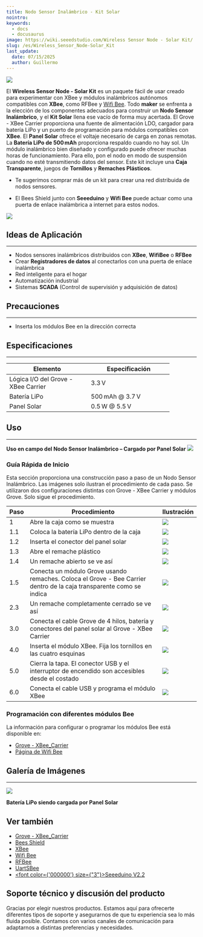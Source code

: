 ```yaml
---
title: Nodo Sensor Inalámbrico - Kit Solar
nointro:
keywords:
  - docs
  - docusaurus
image: https://wiki.seeedstudio.com/Wireless Sensor Node - Solar Kit/
slug: /es/Wireless_Sensor_Node-Solar_Kit
last_update:
  date: 07/15/2025
  author: Guillermo
---
```

![](https://files.seeedstudio.com/wiki/Wireless_Sensor_Node-Solar_Kit/img/Wireless_Sensor_Node-Solar_Kit.jpg)

El **Wireless Sensor Node - Solar Kit** es un paquete fácil de usar creado para experimentar con XBee y módulos inalámbricos autónomos compatibles con **XBee**, como RFBee y [Wifi Bee](/Wifi_Bee "Wifi Bee"). Todo **maker** se enfrenta a la elección de los componentes adecuados para construir un **Nodo Sensor Inalámbrico**, y el **Kit Solar** llena ese vacío de forma muy acertada. El Grove - XBee Carrier proporciona una fuente de alimentación LDO, cargador para batería LiPo y un puerto de programación para módulos compatibles con **XBee**. El **Panel Solar** ofrece el voltaje necesario de carga en zonas remotas. La **Batería LiPo de 500 mAh** proporciona respaldo cuando no hay sol. Un módulo inalámbrico bien diseñado y configurado puede ofrecer muchas horas de funcionamiento. Para ello, pon el nodo en modo de suspensión cuando no esté transmitiendo datos del sensor. Este kit incluye una **Caja Transparente**, juegos de **Tornillos** y **Remaches Plásticos**.

* Te sugerimos comprar más de un kit para crear una red distribuida de nodos sensores.

* El Bees Shield junto con **Seeeduino** y **Wifi Bee** puede actuar como una puerta de enlace inalámbrica a internet para estos nodos.

[![](https://files.seeedstudio.com/wiki/Seeed-WiKi/docs/images/300px-Get_One_Now_Banner-ragular.png)](https://www.seeedstudio.com/Wireless-Sensor-Node-Solar-Kit-p-919.html)

<!-- <table>
  <tbody><tr>
      <th> Component
      </th>
      <th> Image
      </th>
      <th> Description
      </th>
      <th> Quantity
      </th></tr>
    <tr>
      <td> **Grove - XBee Carrier v0.9b**
      </td>
      <td> ![](https://files.seeedstudio.com/wiki/Wireless_Sensor_Node-Solar_Kit/img/Bee_Stem.jpg)
      </td>
      <td> Base board for XBee nodes
      </td>
      <td> 1
      </td></tr>
    <tr>
      <td> **Transparent Box**
      </td>
      <td> ![](https://files.seeedstudio.com/wiki/Wireless_Sensor_Node-Solar_Kit/img/Wireless_Sensor_Node-Solar_Kit_4_Box.jpg)
      </td>
      <td> Enclosure for Node Components
      </td>
      <td> 1
      </td></tr>
    <tr>
      <td> **0.5 W - 55x70 mm Solar Panel**
      </td>
      <td> ![](https://files.seeedstudio.com/wiki/Wireless_Sensor_Node-Solar_Kit/img/Wireless_Sensor_Node-Solar_Kit_Solar_Panel.jpg)
      </td>
      <td> Charging Power Supply
      </td>
      <td> 1
      </td></tr>
    <tr>
      <td> **5 cm Grove Wire**
      </td>
      <td> ![](https://files.seeedstudio.com/wiki/Wireless_Sensor_Node-Solar_Kit/img/Wireless_Sensor_Node-Solar_Kit_5cm_Twig_Wires.jpg)
      </td>
      <td> 4 Wire Cable to attach Grove modules to Grove - XBee Carrier
      </td>
      <td> 2
      </td></tr>
    <tr>
      <td> **Mini USB Cable**
      </td>
      <td> ![](https://files.seeedstudio.com/wiki/Wireless_Sensor_Node-Solar_Kit/img/Wireless_Sensor_Node-Solar_Kit_Mini_USB_Cable.jpg)
      </td>
      <td> Programming Cable
      </td>
      <td> 1
      </td></tr>
    <tr>
      <td> **XK 353545 500mAH LiPo Battery**
      </td>
      <td> ![](https://files.seeedstudio.com/wiki/Wireless_Sensor_Node-Solar_Kit/img/Wireless_Sensor_Node-LiPo_Battery.jpg)
      </td>
      <td> Lithium Ion Battery
      </td>
      <td> 1
      </td></tr>
    <tr>
      <td> **KA 2*6 Screws**
      </td>
      <td> ![](https://files.seeedstudio.com/wiki/Wireless_Sensor_Node-Solar_Kit/img/Wireless_Sensor_Node-Solar_Kit_4_Screws.jpg)
      </td>
      <td> Metal Screws for fixing Grove - XBee Carrier to Box
      </td>
      <td> 4
      </td></tr>
    <tr>
      <td> **2064 Rivets**
      </td>
      <td> ![](https://files.seeedstudio.com/wiki/Wireless_Sensor_Node-Solar_Kit/img/Wireless_Sensor_Node-Solar_Kit_8_Plastic_Rivets.jpg)
      </td>
      <td> Plastic rivets for attaching Grove modules to Grove - XBee Carrier
      </td>
      <td> 8
      </td></tr></tbody></table> -->

## Ideas de Aplicación
---

* Nodos sensores inalámbricos distribuidos con **XBee**, **WifiBee** o **RFBee**  
* Crear **Registradores de datos** al conectarlos con una puerta de enlace inalámbrica  
* Red inteligente para el hogar  
* Automatización industrial  
* Sistemas **SCADA** (Control de supervisión y adquisición de datos)

## Precauciones
---

* Inserta los módulos Bee en la dirección correcta

## Especificaciones
---

<table>
  <thead>
    <tr>
      <th>Elemento</th>
      <th>Especificación</th>
    </tr>
  </thead>
  <tbody>
    <tr>
      <td width="200px">Lógica I/O del Grove - XBee Carrier</td>
      <td width="200px">3.3 V</td>
    </tr>
    <tr>
      <td>Batería LiPo</td>
      <td>500 mAh @ 3.7 V</td>
    </tr>
    <tr>
      <td>Panel Solar</td>
      <td>0.5 W @ 5.5 V</td>
    </tr>
  </tbody>
</table>

## Uso
---

**Uso en campo del Nodo Sensor Inalámbrico – Cargado por Panel Solar**
![](https://files.seeedstudio.com/wiki/Wireless_Sensor_Node-Solar_Kit/img/Wireless_Sensor_Node-Solar_Kit_Demo_Arrangement.jpg)

### Guía Rápida de Inicio

Esta sección proporciona una construcción paso a paso de un Nodo Sensor Inalámbrico. Las imágenes solo ilustran el procedimiento de cada paso. Se utilizaron dos configuraciones distintas con Grove - XBee Carrier y módulos Grove. Solo sigue el procedimiento.

| Paso | Procedimiento                                                                                                        | Ilustración                                                                                                                                 |
|------|----------------------------------------------------------------------------------------------------------------------|---------------------------------------------------------------------------------------------------------------------------------------------|
| 1    | Abre la caja como se muestra                                                                                         | ![](https://files.seeedstudio.com/wiki/Wireless_Sensor_Node-Solar_Kit/img/Wireless_Sensor_Node-Solar_Kit_Top_PlaceForOpening.jpg)   |
| 1.1  | Coloca la batería LiPo dentro de la caja                                                                             | ![](https://files.seeedstudio.com/wiki/Wireless_Sensor_Node-Solar_Kit/img/Wireless_Sensor_Node-Solar_Kit_Placing_Battery.jpg)       |
| 1.2  | Inserta el conector del panel solar                                                                                  | ![](https://files.seeedstudio.com/wiki/Wireless_Sensor_Node-Solar_Kit/img/Wireless_Sensor_Node-Solar_Kit_Construction1.jpg)         |
| 1.3  | Abre el remache plástico                                                                                             | ![](https://files.seeedstudio.com/wiki/Wireless_Sensor_Node-Solar_Kit/img/Wireless_Sensor_Node-Solar_Kit_Box_Plastic_Rivet1.jpg)    |
| 1.4  | Un remache abierto se ve así                                                                                         | ![](https://files.seeedstudio.com/wiki/Wireless_Sensor_Node-Solar_Kit/img/Wireless_Sensor_Node-Solar_Kit_Box_Plastic_Rivet2.jpg)    |
| 1.5  | Conecta un módulo Grove usando remaches. Coloca el Grove - Bee Carrier dentro de la caja transparente como se indica | ![](https://files.seeedstudio.com/wiki/Wireless_Sensor_Node-Solar_Kit/img/Wireless_Sensor_Node-Solar_Kit_Construction2.jpg)         |
| 2.3  | Un remache completamente cerrado se ve así                                                                           | ![](https://files.seeedstudio.com/wiki/Wireless_Sensor_Node-Solar_Kit/img/Wireless_Sensor_Node-Solar_Kit_Rivet_Bottom.jpg)          |
| 3.0  | Conecta el cable Grove de 4 hilos, batería y conectores del panel solar al Grove - XBee Carrier                      | ![](https://files.seeedstudio.com/wiki/Wireless_Sensor_Node-Solar_Kit/img/Wireless_Sensor_Node-Solar_Kit_TwigConnection.jpg)        |
| 4.0  | Inserta el módulo XBee. Fija los tornillos en las cuatro esquinas                                                    | ![](https://files.seeedstudio.com/wiki/Wireless_Sensor_Node-Solar_Kit/img/Wireless_Sensor_Node-Solar_Kit_Fix_Screw.jpg)             |
| 5.0  | Cierra la tapa. El conector USB y el interruptor de encendido son accesibles desde el costado                        | ![](https://files.seeedstudio.com/wiki/Wireless_Sensor_Node-Solar_Kit/img/Wireless_Sensor_Node-Solar_Kit_Wires_Switch_USB_Side.jpg) |
| 6.0  | Conecta el cable USB y programa el módulo XBee                                                                       | ![](https://files.seeedstudio.com/wiki/Wireless_Sensor_Node-Solar_Kit/img/Wireless_Sensor_Node-Solar_Kit_USBProgramming.jpg)        |

### Programación con diferentes módulos Bee

La información para configurar o programar los módulos Bee está disponible en:

* [Grove - XBee_Carrier](/Grove-XBee_Carrier "Grove - XBee Carrier")  
* [Página de Wifi Bee](/Wifi_Bee "Wifi Bee")

## Galería de Imágenes
---

![](https://files.seeedstudio.com/wiki/Wireless_Sensor_Node-Solar_Kit/img/Bee_Stem_with_LiPOBattery_Being_Charged_By_SolarCell.jpg)

**Batería LiPo siendo cargada por Panel Solar**

## Ver también

* [Grove - XBee_Carrier](/Grove-XBee_Carrier "Grove - XBee Carrier")  
* [Bees Shield](/Bees_Shield "Bees Shield")  
* [XBee](/XBee_Shield_V2.0 "XBee_Shield_V2.0")  
* [Wifi Bee](/Wifi_Bee "Wifi Bee")  
* [RFBee](/RFbee_V1.1-Wireless_Arduino_compatible_node "RFbee_V1.1-Wireless_Arduino_compatible_node")  
* [UartSBee](/UartSBee_V3.1 "UartSBee_V3.1")  
* <a href="/Seeeduino_V2.2"><span><font color={'000000'} size={"3"}>Seeeduino V2.2</font></span></a>

## Soporte técnico y discusión del producto

Gracias por elegir nuestros productos. Estamos aquí para ofrecerte diferentes tipos de soporte y asegurarnos de que tu experiencia sea lo más fluida posible. Contamos con varios canales de comunicación para adaptarnos a distintas preferencias y necesidades.

<div class="button_tech_support_container">
<a href="https://forum.seeedstudio.com/" class="button_forum"></a> 
<a href="https://www.seeedstudio.com/contacts" class="button_email"></a>
</div>

<div class="button_tech_support_container">
<a href="https://discord.gg/eWkprNDMU7" class="button_discord"></a> 
<a href="https://github.com/Seeed-Studio/wiki-documents/discussions/69" class="button_discussion"></a>
</div>
